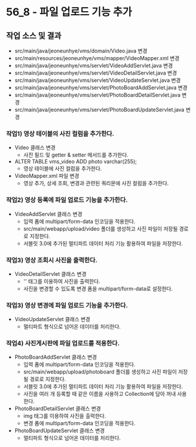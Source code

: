 # 56_8 - 파일 업로드 기능 추가 

## 작업 소스 및 결과

- src/main/java/jeoneunhye/vms/domain/Video.java 변경
- src/main/resources/jeoneunhye/vms/mapper/VideoMapper.xml 변경
- src/main/java/jeoneunhye/vms/servlet/VideoAddServlet.java 변경
- src/main/java/jeoneunhye/vms/servlet/VideoDetailServlet.java 변경
- src/main/java/jeoneunhye/vms/servlet/VideoUpdateServlet.java 변경
- src/main/java/jeoneunhye/vms/servlet/PhotoBoardAddServlet.java 변경
- src/main/java/jeoneunhye/vms/servlet/PhotoBoardDetailServlet.java 변경
- src/main/java/jeoneunhye/vms/servlet/PhotoBoardUpdateServlet.java 변경

### 작업1) 영상 테이블의 사진 컬럼을 추가한다.

- Video 클래스 변경
    - 사진 필드 및 getter & setter 메서드를 추가한다.
- ALTER TABLE vms_video ADD photo varchar(255);
    - 영상 테이블에 사진 컬럼을 추가한다.
- VideoMapper.xml 파일 변경
    - 영상 추가, 상세 조회, 변경과 관련된 쿼리문에 사진 컬럼을 추가한다.

### 작업2) 영상 등록에 파일 업로드 기능을 추가한다.

- VideoAddServlet 클래스 변경
    - 입력 폼에 multipart/form-data 인코딩을 적용한다.
    - src/main/webapp/upload/video 폴더를 생성하고 사진 파일이 저장될 경로로 지정한다.
    - 서블릿 3.0에 추가된 멀티파트 데이터 처리 기능 활용하여 파일을 저장한다.

### 작업3) 영상 조회시 사진을 출력한다.

- VideoDetailServlet 클래스 변경
    - '<img>' 태그를 이용하여 사진을 출력한다.
    - 사진을 변경할 수 있도록 변경 폼을 multipart/form-data로 설정한다.

### 작업3) 영상 변경에 파일 업로드 기능을 추가한다.

- VideoUpdateServlet 클래스 변경
    - 멀티파트 형식으로 넘어온 데이터를 처리한다.

### 작업4) 사진게시판에 파일 업로드를 적용한다.

- PhotoBoardAddServlet 클래스 변경
    - 입력 폼에 multipart/form-data 인코딩을 적용한다.
    - src/main/webapp/upload/photoboard 폴더를 생성하고 사진 파일이 저장될 경로로 지정한다.
    - 서블릿 3.0에 추가된 멀티파트 데이터 처리 기능 활용하여 파일을 저장한다.
    - 사진을 여러 개 등록할 때 같은 이름을 사용하고 Collection에 담아 꺼내 사용한다.
- PhotoBoardDetailServlet 클래스 변경
    - img 태그를 이용하여 사진을 출력한다.
    - 변경 폼에 multipart/form-data 인코딩을 적용한다.
- PhotoBoardUpdateServlet 클래스 변경
    - 멀티파트 형식으로 넘어온 데이터를 처리한다.